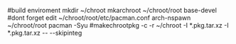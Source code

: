 #build enviroment
mkdir ~/chroot
mkarchroot ~/chroot/root base-devel
#dont forget edit ~/chroot/root/etc/pacman.conf
arch-nspawn ~/chroot/root pacman -Syu
#makechrootpkg -c -r ~/chroot -I *.pkg.tar.xz -I *.pkg.tar.xz -- --skipinteg
